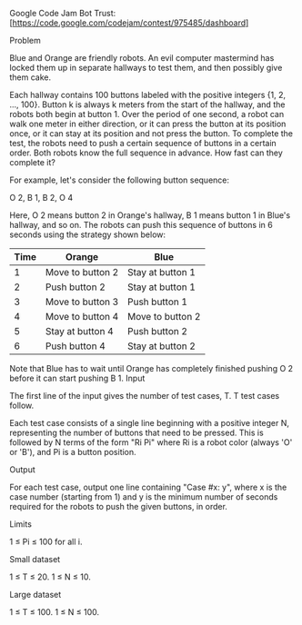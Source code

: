 Google Code Jam Bot Trust:
[https://code.google.com/codejam/contest/975485/dashboard]

Problem

Blue and Orange are friendly robots. An evil computer mastermind has locked them up in separate hallways to test them, and then possibly give them cake.

Each hallway contains 100 buttons labeled with the positive integers {1, 2, ..., 100}. Button k is always k meters from the start of the hallway, and the robots both begin at button 1. Over the period of one second, a robot can walk one meter in either direction, or it can press the button at its position once, or it can stay at its position and not press the button. To complete the test, the robots need to push a certain sequence of buttons in a certain order. Both robots know the full sequence in advance. How fast can they complete it?

For example, let's consider the following button sequence:

   O 2, B 1, B 2, O 4

Here, O 2 means button 2 in Orange's hallway, B 1 means button 1 in Blue's hallway, and so on. The robots can push this sequence of buttons in 6 seconds using the strategy shown below:

|Time | Orange           | Blue
|-----|------------------|-----------------
|  1  | Move to button 2 | Stay at button 1
|  2  | Push button 2    | Stay at button 1
|  3  | Move to button 3 | Push button 1
|  4  | Move to button 4 | Move to button 2
|  5  | Stay at button 4 | Push button 2
|  6  | Push button 4    | Stay at button 2
Note that Blue has to wait until Orange has completely finished pushing O 2 before it can start pushing B 1.
Input

The first line of the input gives the number of test cases, T. T test cases follow.

Each test case consists of a single line beginning with a positive integer N, representing the number of buttons that need to be pressed. This is followed by N terms of the form "Ri Pi" where Ri is a robot color (always 'O' or 'B'), and Pi is a button position.

Output

For each test case, output one line containing "Case #x: y", where x is the case number (starting from 1) and y is the minimum number of seconds required for the robots to push the given buttons, in order.

Limits

1 ≤ Pi ≤ 100 for all i.

Small dataset

1 ≤ T ≤ 20.
1 ≤ N ≤ 10.

Large dataset

1 ≤ T ≤ 100.
1 ≤ N ≤ 100.